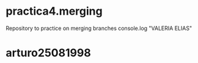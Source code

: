 # practica4.merging
Repository to practice on merging branches 
console.log "VALERIA ELIAS"


# arturo25081998